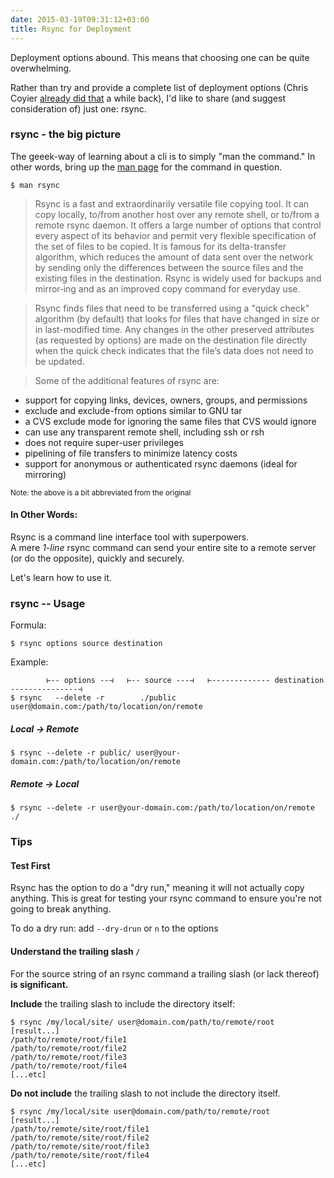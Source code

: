 ```yaml
---
date: 2015-03-19T09:31:12+03:00
title: Rsync for Deployment 
---
```


Deployment options abound. This means that choosing one can be quite overwhelming.

Rather than try and provide a complete list of deployment options (Chris Coyier [already did that](https://css-tricks.com/deployment/) a while back), I'd like to share (and suggest consideration of) just one: rsync.

### rsync - the big picture

The geeek-way of learning about a cli is to simply "man the command." In other words, bring up the [man page](http://en.wikipedia.org/wiki/Man_page) for the command in question. 

```
$ man rsync
```

> Rsync is a fast and extraordinarily versatile file copying tool. It can copy locally, to/from another host over any remote shell, or to/from a remote rsync daemon. It offers a large number of options that control every aspect of its behavior and permit very flexible specification of the set of files to be copied. It is famous for its delta-transfer algorithm, which reduces the amount of data sent over the network by sending only the differences between the source files and the existing files in the destination. Rsync is widely used for backups and mirror‐ing and as an improved copy command for everyday use.

> Rsync finds files that need to be transferred using a "quick check" algorithm (by default) that looks for files that have changed in size or in last-modified time. Any changes in the other preserved attributes (as requested by options) are made on the destination file directly when the quick check indicates that the file’s data does not need to be updated.

> Some of the additional features of rsync are:

>
  - support for copying links, devices, owners, groups, and permissions
  - exclude and exclude-from options similar to GNU tar
  - a CVS exclude mode for ignoring the same files that CVS would ignore
  - can use any transparent remote shell, including ssh or rsh
  - does not require super-user privileges
  - pipelining of file transfers to minimize latency costs
  - support for anonymous or authenticated rsync daemons (ideal for mirroring)

<small>Note: the above is a bit abbreviated from the original</small>


#### In Other Words:

Rsync is a command line interface tool with superpowers.  
A mere *1-line* rsync command can send your entire site to a remote server (or do the opposite), quickly and securely.

Let's learn how to use it. 


### rsync -- Usage

Formula:  

`$ rsync options source destination`


Example:  

```
        ⊢-- options --⊣   ⊢-- source ---⊣   ⊢------------- destination ---------------⊣
$ rsync   --delete -r        ./public       user@domain.com:/path/to/location/on/remote
```



##### Local &#8594; Remote


```
$ rsync --delete -r public/ user@your-domain.com:/path/to/location/on/remote
```

##### Remote &#8594; Local


```
$ rsync --delete -r user@your-domain.com:/path/to/location/on/remote ./
```



### Tips

#### Test First

Rsync has the option to do a "dry run," meaning it will not actually copy anything. This is great for testing your rsync command to ensure you're not going to break anything. 

To do a dry run: 
add `--dry-drun` or `n` to the options 


#### Understand the trailing slash `/`

For the source string of an rsync command a trailing slash (or lack thereof) **is significant.** 

**Include** the trailing slash to include the directory itself: 

```
$ rsync /my/local/site/ user@domain.com/path/to/remote/root
[result...]
/path/to/remote/root/file1
/path/to/remote/root/file2
/path/to/remote/root/file3
/path/to/remote/root/file4
[...etc]
```

**Do not include** the trailing slash to not include the directory itself. 


```
$ rsync /my/local/site user@domain.com/path/to/remote/root
[result...]
/path/to/remote/site/root/file1
/path/to/remote/site/root/file2
/path/to/remote/site/root/file3
/path/to/remote/site/root/file4
[...etc]
```
